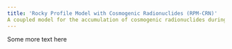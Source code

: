 ```yaml
---
title: 'Rocky Profile Model with Cosmogenic Radionuclides (RPM-CRN)'
A coupled model for the accumulation of cosmogenic radionuclides during shore platform development'
---
```

Some more text here